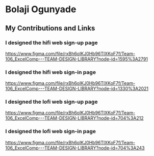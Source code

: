 # Bolaji Ogunyade

## My Contributions and Links

### I designed the hifi web sign-up page <br>
https://www.figma.com/file/rxBh6oIKJ0Hb96TlXKoF7f/Team-106_ExcelComp---TEAM-DESIGN-LIBRARY?node-id=1595%3A2791

### I designed the hifi web sign-in page <br>
https://www.figma.com/file/rxBh6oIKJ0Hb96TlXKoF7f/Team-106_ExcelComp---TEAM-DESIGN-LIBRARY?node-id=1330%3A2021

### I designed the lofi web sign-up page <br>
https://www.figma.com/file/rxBh6oIKJ0Hb96TlXKoF7f/Team-106_ExcelComp---TEAM-DESIGN-LIBRARY?node-id=704%3A212

### I designed the lofi web sign-in page <br>
https://www.figma.com/file/rxBh6oIKJ0Hb96TlXKoF7f/Team-106_ExcelComp---TEAM-DESIGN-LIBRARY?node-id=704%3A243
